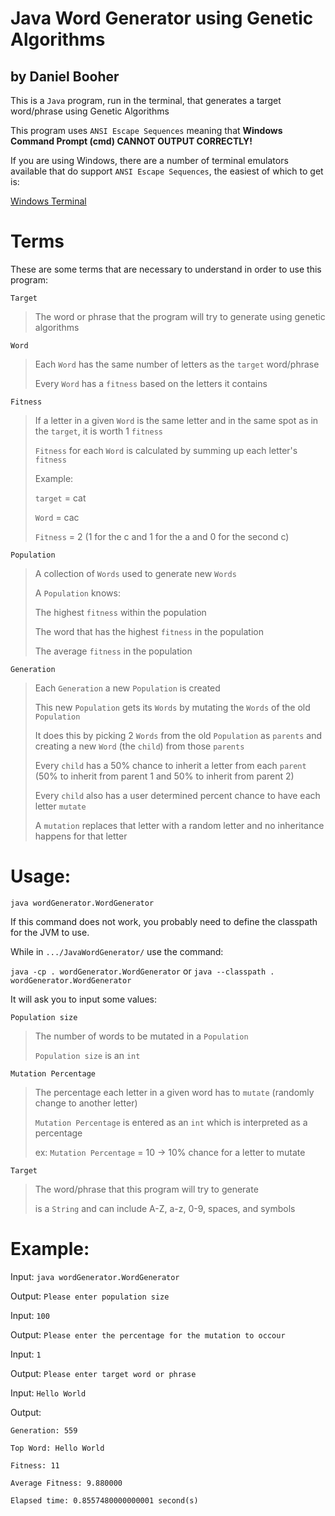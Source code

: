 # Java Word Generator using Genetic Algorithms

## by Daniel Booher

This is a `Java` program, run in the terminal, that generates a target word/phrase using Genetic Algorithms

This program uses `ANSI Escape Sequences` meaning that **Windows Command Prompt (cmd) CANNOT OUTPUT CORRECTLY!** 

If you are using Windows, there are a number of terminal emulators available that do support `ANSI Escape Sequences`, the easiest of which to get is:

[Windows Terminal](https://www.microsoft.com/en-us/p/windows-terminal-preview/9n0dx20hk701?activetab=pivot:overviewtab)

# Terms

These are some terms that are necessary to understand in order to use this program:

`Target`
> The word or phrase that the program will try to generate using genetic algorithms

`Word`
> Each `Word` has the same number of letters as the `target` word/phrase
>
> Every `Word` has a `fitness` based on the letters it contains

`Fitness`
> If a letter in a given `Word` is the same letter and in the same spot as in the `target`, it is worth 1 `fitness` 
> 
> `Fitness` for each `Word` is calculated by summing up each letter's `fitness`
> 
> Example:
> 
> `target` = cat
> 
> `Word` = cac
> 
> `Fitness` = 2 (1 for the c and 1 for the a and 0 for the second c)

`Population`
> A collection of `Words` used to generate new `Words`
>
> A `Population` knows:
> 
> The highest `fitness` within the population
>
> The word that has the highest `fitness` in the population
>
> The average `fitness` in the population

`Generation`
> Each `Generation` a new `Population` is created
>
> This new `Population` gets its `Words` by mutating the `Words` of the old `Population`
>
> It does this by picking 2 `Words` from the old `Population` as `parents` and creating a new `Word` (the `child`) from those `parents`
>
> Every `child` has a 50% chance to inherit a letter from each `parent` (50% to inherit from parent 1 and 50% to inherit from parent 2)
>
> Every `child` also has a user determined percent chance to have each letter `mutate`
>
> A `mutation` replaces that letter with a random letter and no inheritance happens for that letter

# Usage: 

`java wordGenerator.WordGenerator`

If this command does not work, you probably need to define the classpath for the JVM to use. 

While in `.../JavaWordGenerator/` use the command: 

`java -cp . wordGenerator.WordGenerator` or `java --classpath . wordGenerator.WordGenerator`

It will ask you to input some values:

`Population size`
> The number of words to be mutated in a `Population`
> 
> `Population size` is an `int`

`Mutation Percentage`
> The percentage each letter in a given word has to `mutate` (randomly change to another letter)
> 
> `Mutation Percentage` is entered as an `int` which is interpreted as a percentage
> 
> ex: `Mutation Percentage` = 10 -> 10% chance for a letter to mutate

`Target`
> The word/phrase that this program will try to generate
> 
> is a `String` and can include A-Z, a-z, 0-9, spaces, and symbols

# Example:

Input: `java wordGenerator.WordGenerator`

Output: `Please enter population size`

Input: `100`

Output: `Please enter the percentage for the mutation to occour`

Input: `1`

Output: `Please enter target word or phrase`

Input: `Hello World`

Output: 
        
```
Generation: 559

Top Word: Hello World

Fitness: 11

Average Fitness: 9.880000

Elapsed time: 0.8557480000000001 second(s)
```